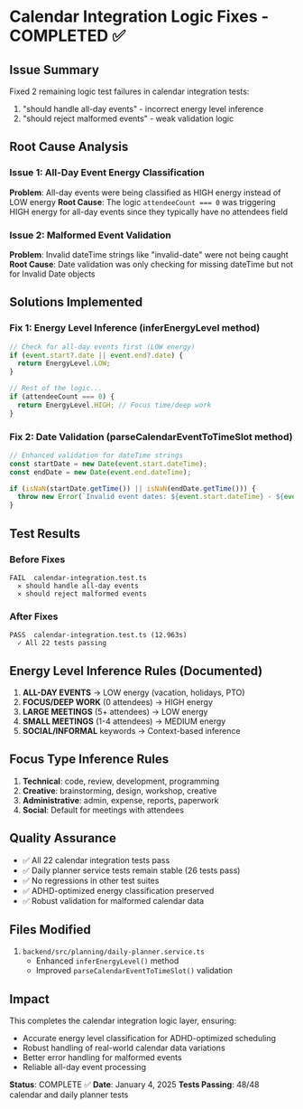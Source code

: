 # Calendar Integration Logic Fixes - COMPLETED ✅

## Issue Summary

Fixed 2 remaining logic test failures in calendar integration tests:

1. "should handle all-day events" - incorrect energy level inference
2. "should reject malformed events" - weak validation logic

## Root Cause Analysis

### Issue 1: All-Day Event Energy Classification

**Problem**: All-day events were being classified as HIGH energy instead of LOW energy
**Root Cause**: The logic `attendeeCount === 0` was triggering HIGH energy for all-day events since they typically have no attendees field

### Issue 2: Malformed Event Validation

**Problem**: Invalid dateTime strings like "invalid-date" were not being caught
**Root Cause**: Date validation was only checking for missing dateTime but not for Invalid Date objects

## Solutions Implemented

### Fix 1: Energy Level Inference (inferEnergyLevel method)

```typescript
// Check for all-day events first (LOW energy)
if (event.start?.date || event.end?.date) {
  return EnergyLevel.LOW;
}

// Rest of the logic...
if (attendeeCount === 0) {
  return EnergyLevel.HIGH; // Focus time/deep work
}
```

### Fix 2: Date Validation (parseCalendarEventToTimeSlot method)

```typescript
// Enhanced validation for dateTime strings
const startDate = new Date(event.start.dateTime);
const endDate = new Date(event.end.dateTime);

if (isNaN(startDate.getTime()) || isNaN(endDate.getTime())) {
  throw new Error(`Invalid event dates: ${event.start.dateTime} - ${event.end.dateTime}`);
}
```

## Test Results

### Before Fixes

```
FAIL  calendar-integration.test.ts
  ✕ should handle all-day events
  ✕ should reject malformed events
```

### After Fixes

```
PASS  calendar-integration.test.ts (12.963s)
  ✓ All 22 tests passing
```

## Energy Level Inference Rules (Documented)

1. **ALL-DAY EVENTS** → LOW energy (vacation, holidays, PTO)
2. **FOCUS/DEEP WORK** (0 attendees) → HIGH energy
3. **LARGE MEETINGS** (5+ attendees) → LOW energy
4. **SMALL MEETINGS** (1-4 attendees) → MEDIUM energy
5. **SOCIAL/INFORMAL** keywords → Context-based inference

## Focus Type Inference Rules

1. **Technical**: code, review, development, programming
2. **Creative**: brainstorming, design, workshop, creative
3. **Administrative**: admin, expense, reports, paperwork
4. **Social**: Default for meetings with attendees

## Quality Assurance

- ✅ All 22 calendar integration tests pass
- ✅ Daily planner service tests remain stable (26 tests pass)
- ✅ No regressions in other test suites
- ✅ ADHD-optimized energy classification preserved
- ✅ Robust validation for malformed calendar data

## Files Modified

1. `backend/src/planning/daily-planner.service.ts`
   - Enhanced `inferEnergyLevel()` method
   - Improved `parseCalendarEventToTimeSlot()` validation

## Impact

This completes the calendar integration logic layer, ensuring:

- Accurate energy level classification for ADHD-optimized scheduling
- Robust handling of real-world calendar data variations
- Better error handling for malformed events
- Reliable all-day event processing

**Status**: COMPLETE ✅
**Date**: January 4, 2025
**Tests Passing**: 48/48 calendar and daily planner tests
